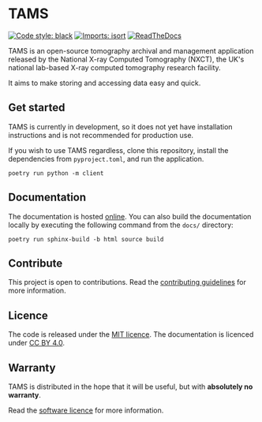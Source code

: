 # TAMS

[![Code style: black](https://img.shields.io/badge/code%20style-black-000000.svg)](https://github.com/psf/black)
[![Imports: isort](https://img.shields.io/badge/%20imports-isort-%231674b1?style=flat&labelColor=ef8336)](https://pycqa.github.io/isort/)
[![ReadTheDocs](https://img.shields.io/readthedocs/tams-nxct)](https://tams-nxct.readthedocs.io/en/latest/)

TAMS is an open-source tomography archival and management application released by the 
National X-ray Computed Tomography (NXCT), the UK's national lab-based X-ray computed 
tomography research facility.

It aims to make storing and accessing data easy and quick.

## Get started

TAMS is currently in development, so it does not yet have installation instructions and 
is not recommended for production use.

If you wish to use TAMS regardless, clone this repository, install the dependencies from
`pyproject.toml`, and run the application.

```commandline
poetry run python -m client
```

## Documentation

The documentation is hosted [online](https://tams-nxct.readthedocs.io/en/latest/). You 
can also build the documentation locally by executing the following command from the 
`docs/` directory:

```commandline
poetry run sphinx-build -b html source build
```

## Contribute

This project is open to contributions. Read the 
[contributing guidelines](https://tams-nxct.readthedocs.io/en/latest/contribute.html) 
for more information.

## Licence

The code is released under the [MIT licence](LICENCE). The documentation is licenced
under [CC BY 4.0](https://creativecommons.org/licenses/by/4.0/).

## Warranty

TAMS is distributed in the hope that it will be useful, but with **absolutely no 
warranty**.

Read the [software licence](LICENCE) for more information.

